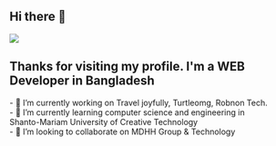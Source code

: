 ## Hi there 👋
<img src="https://media.licdn.com/dms/image/D4D16AQEeON8CRK1atQ/profile-displaybackgroundimage-shrink_350_1400/0/1687875399514?e=1722470400&v=beta&t=cbneDOspr8lMKisJEblbWEJV-a1SfPHs3csTxUtTph8">
<h2>Thanks for visiting my profile. I'm a WEB Developer in Bangladesh </h2>
- 🔭 I’m currently working on Travel joyfully, Turtleomg, Robnon Tech.<br>
- 🌱 I’m currently learning computer science and engineering in <br> Shanto-Mariam University of Creative Technology <br>
- 👯 I’m looking to collaborate on MDHH Group & Technology<br>
<!-- 
- 🤔 I’m looking for help with ...
- 💬 Ask me about ...
- 📫 How to reach me: ...
- 😄 Pronouns: ...
- ⚡ Fun fact: ...
-->

